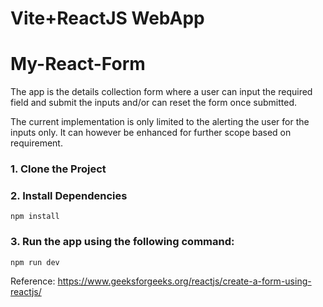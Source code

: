 # Vite+ReactJS WebApp

# My-React-Form

The app is the details collection form where a user can input the required field and submit the inputs and/or can reset the form once submitted.

The current implementation is only limited to the alerting the user for the inputs only. It can however be enhanced for further scope based on requirement.

### 1. Clone the Project
### 2. Install Dependencies
```
npm install
```
### 3. Run the app using the following command:
```
npm run dev
```

Reference: https://www.geeksforgeeks.org/reactjs/create-a-form-using-reactjs/